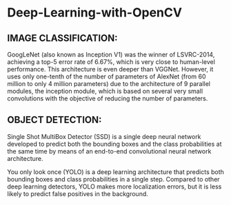 # Deep-Learning-with-OpenCV

## IMAGE CLASSIFICATION: 

GoogLeNet (also known as Inception V1) was the winner of LSVRC-2014, achieving a top-5 error rate of 6.67%, which is very close to human-level performance. 
This architecture is even deeper than VGGNet. However, it uses only one-tenth of the number of parameters of AlexNet (from 60 million to only 4 million parameters) 
due to the architecture of 9 parallel modules, the inception module, which is based on several very small convolutions with the objective of reducing the number of parameters.

## OBJECT DETECTION:

Single Shot MultiBox Detector (SSD) is a single deep neural network developed to predict both the bounding boxes and the class probabilities at the same time by means of an 
end-to-end convolutional neural network architecture.

You only look once (YOLO) is a deep learning architecture that predicts both bounding boxes and class probabilities in a single step. Compared to other deep learning detectors, 
YOLO makes more localization errors, but it is less likely to predict false positives in the background.
